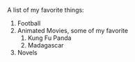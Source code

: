 A list of my favorite things:
1. Football
2. Animated Movies, some of my favorite
    1. Kung Fu Panda
    2. Madagascar
3. Novels
